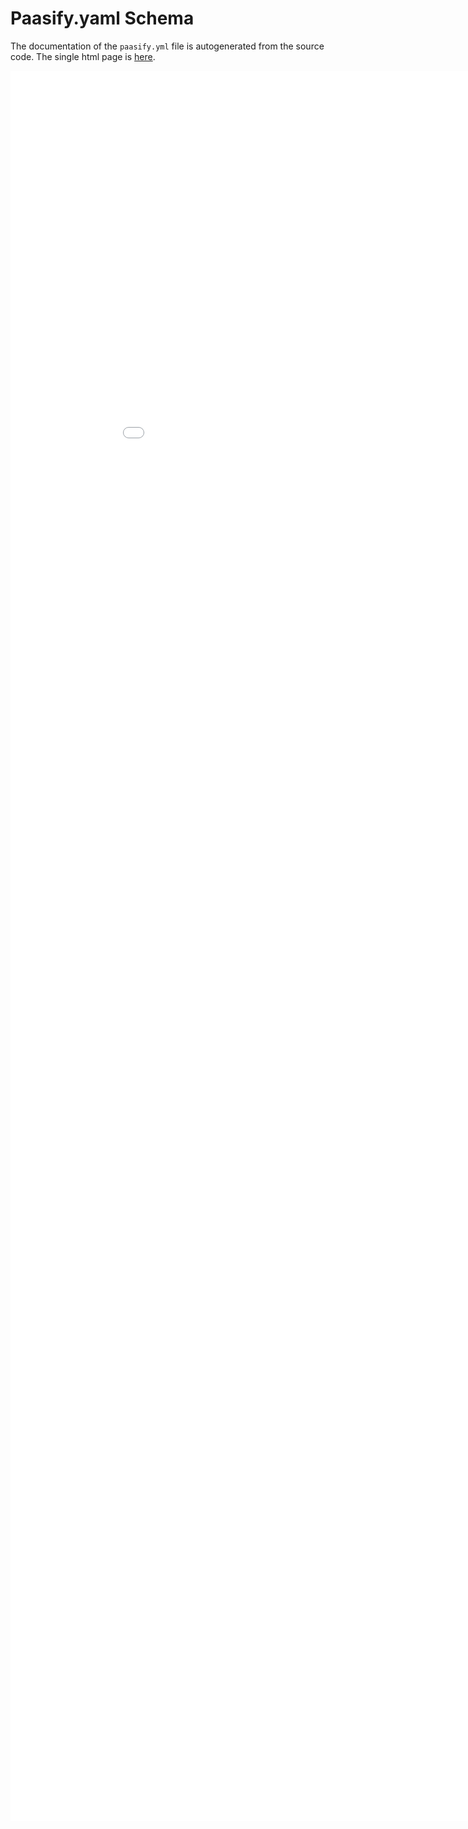 # Paasify.yaml Schema

The documentation of the `paasify.yml` file is autogenerated from the source code. The single
html page is [here](../config/paasify_prj_app_schema.html).

<iframe scrolling="yes" src="../config/paasify_prj_app_schema.html" style="width: 100vw; height: 70vh; overflow: auto; border: 0px;">
</iframe>

